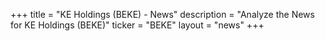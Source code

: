 +++
title = "KE Holdings (BEKE) - News"
description = "Analyze the News for KE Holdings (BEKE)"
ticker = "BEKE"
layout = "news"
+++

